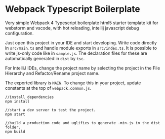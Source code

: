 # Webpack Typescript Boilerplate
Very simple Webpack 4 Typescript boilerplate html5 starter template kit for webstorm and vscode, with hot reloading, intellij javascript debug configuration.

Just open this project in your IDE and start developing. Write code directly in `src/main.ts` and handle module exports in `src/index.ts`. It is possible to write js-only code like in `sample.js`. The declaration files for these are automatically generated in `dist` by `tsc`.

For IntelliJ IDEs, change the project name by selecting the project in the File Hierarchy and Refactor/Rename project name.

The exported library is `MAIN`. To change this in your project, update constants at the top of `webpack.common.js`.

```
//install dependencies
npm install

//start a dev server to test the project.
npm start

//build a production code and uglifies to generate .min.js in the dist folder. 
npm build
```